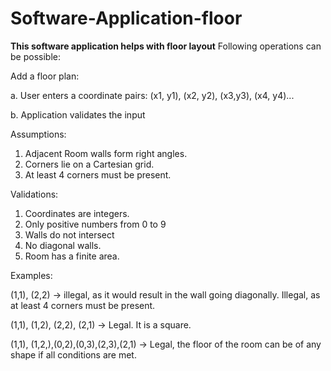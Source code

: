 # Software-Application-floor
**This software application helps with floor layout** 
Following operations can be possible:

Add a floor plan: 

a. User enters a coordinate pairs: (x1, y1), (x2, y2), (x3,y3), (x4, y4)...

b. Application validates the input  

Assumptions:  

1. Adjacent Room walls form right angles.
2. Corners lie on a Cartesian grid. 
3. At least 4 corners must be present. 

Validations:    

1. Coordinates are integers. 
2. Only positive numbers from 0 to 9 
3. Walls do not intersect  
4. No diagonal walls. 
5. Room has a finite area. 

Examples:   

(1,1), (2,2) -> illegal, as it would result in the wall going diagonally. Illegal, as at least 4 corners must be present. 

(1,1), (1,2), (2,2), (2,1) -> Legal. It is a square.  

(1,1), (1,2,),(0,2),(0,3),(2,3),(2,1) -> Legal, the floor of the room can be of any shape if all conditions are met.
